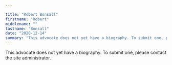 ```yaml
---

title: "Robert Bonsall"
firstname: "Robert"
middlename: ""
lastname: "Bonsall"
date: "2020-12-14"
summary: "This advocate does not yet have a biography. To submit one, please contact the site administrator."
---
```

This advocate does not yet have a biography. To submit one, please contact the site administrator.

